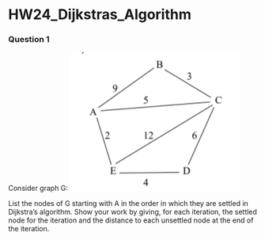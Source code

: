# HW24_Dijkstras_Algorithm

### Question 1

Consider graph G:
![](/assets/images/hw/HW24_Graph_G.png)

List the nodes of G starting with A in the order in which they are settled in Dijkstra’s algorithm. Show your work by giving, for each iteration, the settled node for the iteration and the distance to each unsettled node at the end of the iteration.
